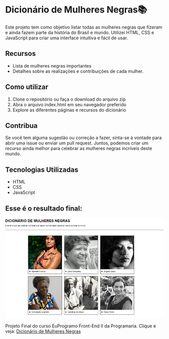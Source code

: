 # Dicionário de Mulheres Negras📚

Este projeto tem como objetivo listar todas as mulheres negras que fizeram e ainda fazem parte da história do Brasil e mundo. Utilizei HTML, CSS e JavaScript para criar uma interface intuitiva e fácil de usar.

## Recursos

- Lista de mulheres negras importantes
- Detalhes sobre as realizações e contribuições de cada mulher.

## Como utilizar

1. Clone o repositório ou faça o download do arquivo zip
2. Abra o arquivo index.html em seu navegador preferido
3. Explore as diferentes páginas e recursos do dicionário

## Contribua

Se você tem alguma sugestão ou correção a fazer, sinta-se à vontade para abrir uma issue ou enviar um pull request. Juntos, podemos criar um recurso ainda melhor para celebrar as mulheres negras incríveis deste mundo.

## Tecnologias Utilizadas

- HTML
- CSS
- JavaScript


## Esse é o resultado final:
![image](dicionario.png)

Projeto Final do curso EuProgramo Front-End II da Programaria. Clique e veja: [Dicionário de Mulheres Negras]([http://seusite.com](https://raquel-maia.github.io/dicionar))
